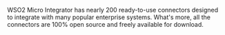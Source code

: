 
WSO2 Micro Integrator has nearly 200 ready-to-use connectors designed to integrate with many popular enterprise systems. What's more, all the connectors are 100% open source and freely available for download.

